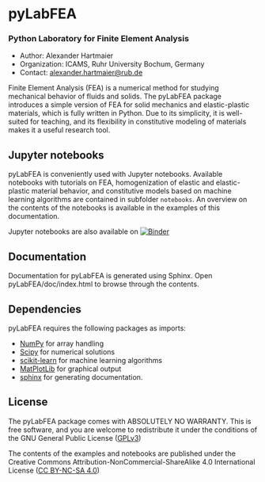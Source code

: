 # pyLabFEA

### Python Laboratory for Finite Element Analysis

  - Author: Alexander Hartmaier
  - Organization: ICAMS, Ruhr University Bochum, Germany
  - Contact: <alexander.hartmaier@rub.de>

Finite Element Analysis (FEA) is a numerical method for studying
mechanical behavior of fluids and solids. The pyLabFEA package
introduces a simple version of FEA for solid mechanics and
elastic-plastic materials, which is fully written in Python. Due to
its simplicity, it is well-suited for teaching, and its flexibility in
constitutive modeling of materials makes it a useful research tool.

## Jupyter notebooks

pyLabFEA is conveniently used with Jupyter notebooks. 
Available notebooks with tutorials on FEA, homogenization of elastic and
elastic-plastic material behavior, and constitutive models based on
machine learning algorithms are contained in subfolder `notebooks`. An
overview on the contents of the notebooks is available in the
examples of this documentation.

Jupyter notebooks are also available on 
[![Binder](https://mybinder.org/badge_logo.svg)](https://mybinder.org/v2/gh/AHartmaier/pyLabFEA.git/master)

## Documentation

Documentation for pyLabFEA is generated using Sphinx. Open 
pyLabFEA/doc/index.html to browse through the contents.

## Dependencies

pyLabFEA requires the following packages as imports:

 - [NumPy](http://numpy.scipy.org) for array handling
 - [Scipy](https://www.scipy.org/) for numerical solutions
 - [scikit-learn](https://scikit-learn.org/stable/) for machine learning algorithms
 - [MatPlotLib](https://matplotlib.org/) for graphical output
 - [sphinx](http://www.sphinx-doc.org/en/master/) for generating documentation.

## License

The pyLabFEA package comes with ABSOLUTELY NO WARRANTY. This is free
software, and you are welcome to redistribute it under the conditions of
the GNU General Public License
([GPLv3](http://www.fsf.org/licensing/licenses/gpl.html))

The contents of the examples and notebooks are published under the 
Creative Commons Attribution-NonCommercial-ShareAlike 4.0 International License
([CC BY-NC-SA 4.0](http://creativecommons.org/licenses/by-nc-sa/4.0/))
